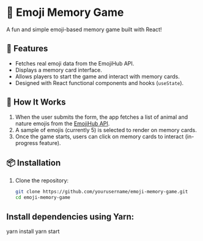# 🧠 Emoji Memory Game

A fun and simple emoji-based memory game built with React!

## 🚀 Features

- Fetches real emoji data from the EmojiHub API.
- Displays a memory card interface.
- Allows players to start the game and interact with memory cards.
- Designed with React functional components and hooks (`useState`).

## 🧩 How It Works

1. When the user submits the form, the app fetches a list of animal and nature emojis from the [EmojiHub API](https://emojihub.yurace.pro/api).
2. A sample of emojis (currently 5) is selected to render on memory cards.
3. Once the game starts, users can click on memory cards to interact (in-progress feature).


## 📦 Installation

1. Clone the repository:
   ```bash
   git clone https://github.com/yourusername/emoji-memory-game.git
   cd emoji-memory-game


## Install dependencies using Yarn:
  yarn install
  yarn start

